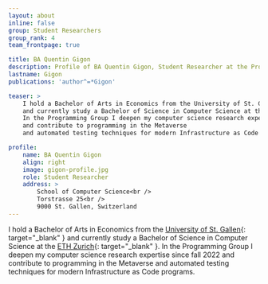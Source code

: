 ```yaml
---
layout: about
inline: false
group: Student Researchers
group_rank: 4
team_frontpage: true

title: BA Quentin Gigon
description: Profile of BA Quentin Gigon, Student Researcher at the Programming Group.
lastname: Gigon
publications: 'author^=*Gigon'

teaser: >
    I hold a Bachelor of Arts in Economics from the University of St. Gallen
    and currently study a Bachelor of Science in Computer Science at the ETH Zurich.
    In the Programming Group I deepen my computer science research expertise since fall 2022
    and contribute to programming in the Metaverse
    and automated testing techniques for modern Infrastructure as Code programs.

profile:
    name: BA Quentin Gigon
    align: right
    image: gigon-profile.jpg
    role: Student Researcher
    address: >
        School of Computer Science<br />
        Torstrasse 25<br />
        9000 St. Gallen, Switzerland
---
```


I hold a Bachelor of Arts in Economics from the [University of St. Gallen](https://www.unisg.ch/){: target="_blank" }
and currently study a Bachelor of Science in Computer Science at the [ETH Zurich](https://ethz.ch/){: target="_blank" }.
In the Programming Group I deepen my computer science research expertise since fall 2022
and contribute to programming in the Metaverse
and automated testing techniques for modern Infrastructure as Code programs.